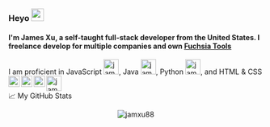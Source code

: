 ### Heyo <img src="https://media.giphy.com/media/hvRJCLFzcasrR4ia7z/giphy.gif" width="25px">
#### I'm James Xu, a self-taught full-stack developer from the United States. I freelance develop for multiple companies and own [Fuchsia Tools](https://fuchsia.tools/) <br>
I am proficient in JavaScript <img src="https://upload.wikimedia.org/wikipedia/commons/thumb/9/99/Unofficial_JavaScript_logo_2.svg/480px-Unofficial_JavaScript_logo_2.svg.png"  alt="jamxu88" height="30"/>, 
Java <img src="https://cpng.pikpng.com/pngl/s/146-1469146_java-logo-png-transparent-vector-java-logo-png.png" alt="jamxu88" height="30"/>, 
Python <img src="https://upload.wikimedia.org/wikipedia/commons/thumb/c/c3/Python-logo-notext.svg/768px-Python-logo-notext.svg.png" alt="jamxu88" height="30"/>, 
and HTML & CSS <img src="https://www.vhv.rs/dpng/d/486-4866189_html-css-logo-png-transparent-png.png" alt="jamxu88" height="30"/>
<a href="https://twitter.com/jamxu_">
  <img align="left" alt="James Xu | Twitter" width="22px" src="https://raw.githubusercontent.com/peterthehan/peterthehan/master/assets/twitter.svg" />
</a>
<a href="https://www.linkedin.com/in/james-xu-6a51531b9/">
  <img align="left" alt="James's Linkedin" width="22px" src="https://raw.githubusercontent.com/peterthehan/peterthehan/master/assets/linkedin.svg" />
</a>
<a href="https://open.spotify.com/user/e90fe4zsndbm6xoe2t7t8kogf?si=WaLKpwvWTle0btle2qPb6g">
  <img align="left" alt="Abhishek's Spotify" width="22px" src="https://raw.githubusercontent.com/peterthehan/peterthehan/master/assets/spotify.svg" />
</a>
<br>
📈 My GitHub Stats

<p align="center"> <img src="https://github-readme-stats.vercel.app/api?username=jamxu88&show_icons=true&theme=gotham" alt="jamxu88" />
<!--
**jamxu88/jamxu88** is a ✨ _special_ ✨ repository because its `README.md` (this file) appears on your GitHub profile.

Here are some ideas to get you started:

- 🔭 I’m currently working on ...
- 🌱 I’m currently learning ...
- 👯 I’m looking to collaborate on ...
- 🤔 I’m looking for help with ...
- 💬 Ask me about ...
- 📫 How to reach me: ...
- 😄 Pronouns: ...
- ⚡ Fun fact: ...
-->
